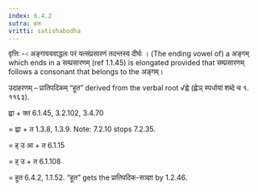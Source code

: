 ```yaml
---
index: 6.4.2
sutra: हलः
vritti: satishabodha
---
```






वृत्तिः --ः अङ्गावयवाद्धलः परं यत्‍संप्रसारणं तदन्‍तस्‍य दीर्घः । (The ending vowel of) a अङ्गम् which ends in a सम्प्रसारणम् (ref 1.1.45) is elongated provided that सम्प्रसारणम् follows a consonant that belongs to the अङ्गम्।


उदाहरणम् – प्रातिपदिकम् “हूत” derived from the verbal root √ह्वे (ह्वेञ् स्पर्धायां शब्दे च १. ११६३).


ह्वा + क्त 6.1.45, 3.2.102, 3.4.70

= ह्वा + त 1.3.8, 1.3.9. Note: 7.2.10 stops 7.2.35.

= ह् उ आ + त 6.1.15

= ह् उ + त 6.1.108

= हूत 6.4.2, 1.1.52. “हूत” gets the प्रातिपदिक-सञ्ज्ञा by 1.2.46.

